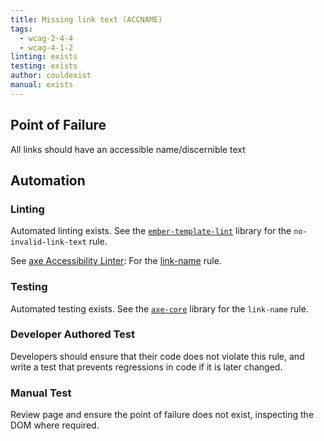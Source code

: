 ```yaml
---
title: Missing link text (ACCNAME)
tags:
  - wcag-2-4-4
  - wcag-4-1-2
linting: exists
testing: exists
author: couldexist
manual: exists
---
```


## Point of Failure
All links should have an accessible name/discernible text

## Automation

### Linting
Automated linting exists. See the [`ember-template-lint`](https://github.com/ember-template-lint/ember-template-lint) library for the `no-invalid-link-text` rule.

See [axe Accessibility Linter](https://marketplace.visualstudio.com/items?itemName=deque-systems.vscode-axe-linter): For the [link-name](https://dequeuniversity.com/rules/axe/4.1/link-name) rule.


### Testing
Automated testing exists. See the [`axe-core`](https://github.com/dequelabs/axe-core) library for the `link-name` rule.

### Developer Authored Test
Developers should ensure that their code does not violate this rule, and write a test that prevents regressions in code if it is later changed.

### Manual Test
Review page and ensure the point of failure does not exist, inspecting the DOM where required.
